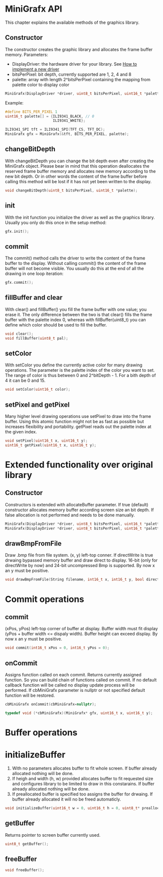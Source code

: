 # MiniGrafx API

This chapter explains the available methods of the graphics library.

## Constructor

The constructor creates the graphic library and allocates the frame buffer memory.
Parameters:
* DisplayDriver: the hardware driver for your library. See [How to implement a new driver](Driver.md)
* bitsPerPixel: bit depth, currently supported are 1, 2, 4 and 8
* palette: array with length 2^bitsPerPixel containing the mapping from palette color to display color

```C++
MiniGrafx(DisplayDriver *driver, uint8_t bitsPerPixel, uint16_t *palette);
```

Example:
```C++
#define BITS_PER_PIXEL 1
uint16_t palette[] = {ILI9341_BLACK, // 0
                      ILI9341_WHITE};

ILI9341_SPI tft = ILI9341_SPI(TFT_CS, TFT_DC);
MiniGrafx gfx = MiniGrafx(&tft, BITS_PER_PIXEL, palette);
```

## changeBitDepth

With changeBitDepth you can change the bit depth even after creating the MiniGrafx object. Please bear in mind that this operation deallocates the reserved frame buffer memory and allocates new memory according to the new
bit depth. Or in other words the content of the frame buffer before calling this method will be lost if it has
not yet been written to the display.

```C++
void changeBitDepth(uint8_t bitsPerPixel, uint16_t *palette);
```

## init

With the init function you initialize the driver as well as the graphics library. Usually you only do this
once in the setup method:

```C++
gfx.init();
```


## commit

The commit() method calls the driver to write the content of the frame buffer to the display. Without calling
commit() the content of the frame buffer will not become visible. You usually do this at the end of all the drawing in one loop iteration:

```C++
gfx.commit();
```

## fillBuffer and clear

With clear() and fillBuffer() you fill the frame buffer with one value; you erase it. The only difference between
the two is that clear() fills the frame buffer with the palette index 0, whereas with fillBuffer(uint8_t) you
can define which color should be used to fill the buffer.

```C++
void clear();
void fillBuffer(uint8_t pal);
```

## setColor

With setColor you define the currently active color for many drawing operations. The parameter is the palette
index of the color you want to set. The range of color is thus between 0 and 2^bitDepth - 1. For a bith depth
of 4 it can be 0 and 15.

```C++
void setColor(uint16_t color);
```

## setPixel and getPixel

Many higher level drawing operations use setPixel to draw into the frame buffer. Using this atomic function might
not be as fast as possible but increases flexibility and portability. getPixel reads out the palette index at
the given index.

```C++
void setPixel(uint16_t x, uint16_t y);
uint16_t getPixel(uint16_t x, uint16_t y);
```

# Extended functionality over original library

## Constructor

Constructors is extended with allocateBuffer parameter. If true (default) constructor allocates memory buffer according screen size an bit depth.
If false allocation is not performed and needs to be done manually.

```C++
MiniGrafx(DisplayDriver *driver, uint8_t bitsPerPixel, uint16_t *palette, bool allocateBuffer = true);
MiniGrafx(DisplayDriver *driver, uint8_t bitsPerPixel, uint16_t *palette, uint16_t width, uint16_t height, bool allocateBuffer = true);
```

## drawBmpFromFile

Draw .bmp file from file system. (x, y) left-top conner. If directWrite is true drwaing bypassed memory buffer and draw direct
to display. 16-bit (only for directWrite by now) and 24-bit uncompressed Bmp is supported. By now x an y must be positive.

```C++
void drawBmpFromFile(String filename, int16_t x, int16_t y, bool directWrite = false);
```

# Commit operations

## commit

(xPos, yPos) left-top corner of buffer at display. Buffer width must fit display (yPos + buffer width <= dispaly width). Buffer height can exceed display. By now x an y must be positive.

```C++
void commit(int16_t xPos = 0, int16_t yPos = 0);
```

## onCommit

Assigns function called on each commit. Returns currently assigned function. So you can build chain of functions called on commit.
If no default callback function will be called no display update process will be performed.
If cbMiniGrafx parameter is nullptr or not specified default function will be restored.

```C++
cbMiniGrafx onCommit(cbMiniGrafx=nullptr);
```

```C++
typedef void (*cbMiniGrafx)(MiniGrafx* gfx, uint16_t x, uint16_t y);
```

# Buffer operations

# initializeBuffer

1. With no parameters allocates buffer to fit whole screen. If buffer already allocated nothing will be done.
2. If heigh and width (h, w) provided allocates buffer to fit requested size and configures library to be limited to draw in this constarains. If buffer already allocated nothing will be done.
3. If preallocated buffer is specified too assigns the buffer for drwaing. If buffer already allocated it will no be freed automaticly.

```C++
void initializeBuffer(uint16_t w = 0, uint16_t h = 0, uint8_t* preallocated = nullptr);
```

## getBuffer

Returns pointer to screen buffer currently used.

```C++
uint8_t getBuffer();
```
## freeBuffer

```C++
void freeBuffer();
```
